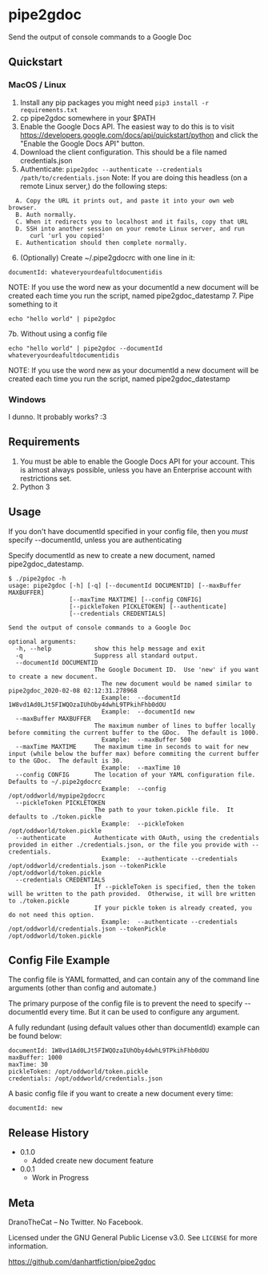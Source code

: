 # pipe2gdoc
Send the output of console commands to a Google Doc

## Quickstart
### MacOS / Linux
1. Install any pip packages you might need
```pip3 install -r requirements.txt```
2. cp pipe2gdoc somewhere in your $PATH
3. Enable the Google Docs API.  The easiest way to do this is to visit https://developers.google.com/docs/api/quickstart/python and click the "Enable the Google Docs API" button.
4. Download the client configuration.  This should be a file named credentials.json
5. Authenticate:
```pipe2gdoc --authenticate --credentials /path/to/credentials.json```
Note:  If you are doing this headless (on a remote Linux server,) do the following steps:
```
  A. Copy the URL it prints out, and paste it into your own web browser.
  B. Auth normally.
  C. When it redirects you to localhost and it fails, copy that URL
  D. SSH into another session on your remote Linux server, and run
      curl 'url you copied'
  E. Authentication should then complete normally.
```

6. (Optionally) Create ~/.pipe2gdocrc with one line in it:
```
documentId: whateveryourdeafultdocumentidis
```
NOTE:  If you use the word new as your documentId a new document will be created each time you run the script, named pipe2gdoc_datestamp
7. Pipe something to it
```
echo "hello world" | pipe2gdoc
```
7b. Without using a config file
```
echo "hello world" | pipe2gdoc --documentId whateveryourdeafultdocumentidis
```
NOTE:  If you use the word new as your documentId a new document will be created each time you run the script, named pipe2gdoc_datestamp
### Windows
I dunno.  It probably works?  :3

## Requirements
1. You must be able to enable the Google Docs API for your account.  This is almost always possible, unless you have an Enterprise account with restrictions set.
2. Python 3

## Usage
If you don't have documentId specified in your config file, then you *must* specify --documentId, unless you are authenticating

Specify documentId as new to create a new document, named pipe2gdoc_datestamp.

```
$ ./pipe2gdoc -h
usage: pipe2gdoc [-h] [-q] [--documentId DOCUMENTID] [--maxBuffer MAXBUFFER]
                 [--maxTime MAXTIME] [--config CONFIG]
                 [--pickleToken PICKLETOKEN] [--authenticate]
                 [--credentials CREDENTIALS]

Send the output of console commands to a Google Doc

optional arguments:
  -h, --help            show this help message and exit
  -q                    Suppress all standard output.
  --documentId DOCUMENTID
                        The Google Document ID.  Use 'new' if you want to create a new document.
                          The new document would be named similar to pipe2gdoc_2020-02-08 02:12:31.278968
                          Example:  --documentId 1W8vd1Ad0LJt5FIWQOzaIUhOby4dwhL9TPkihFhb0dOU
                          Example:  --documentId new
  --maxBuffer MAXBUFFER
                        The maximum number of lines to buffer locally before commiting the current buffer to the GDoc.  The default is 1000.
                          Example:  --maxBuffer 500
  --maxTime MAXTIME     The maximum time in seconds to wait for new input (while below the buffer max) before commiting the current buffer to the GDoc.  The default is 30.
                          Example:  --maxTime 10
  --config CONFIG       The location of your YAML configuration file.  Defaults to ~/.pipe2gdocrc
                          Example:  --config /opt/oddworld/mypipe2gdocrc
  --pickleToken PICKLETOKEN
                        The path to your token.pickle file.  It defaults to ./token.pickle
                          Example:  --pickleToken /opt/oddworld/token.pickle
  --authenticate        Authenticate with OAuth, using the credentials provided in either ./credentials.json, or the file you provide with --credentials.
                          Example:  --authenticate --credentials /opt/oddworld/credentials.json --tokenPickle /opt/oddworld/token.pickle
  --credentials CREDENTIALS
                        If --pickleToken is specified, then the token will be written to the path provided.  Otherwise, it will bre written to ./token.pickle
                        If your pickle token is already created, you do not need this option.
                          Example:  --authenticate --credentials /opt/oddworld/credentials.json --tokenPickle /opt/oddworld/token.pickle
```

## Config File Example
The config file is YAML formatted, and can contain any of the command line arguments (other than config and automate.)

The primary purpose of the config file is to prevent the need to specify --documentId every time.  But it can be used to configure any argument.

A fully redundant (using default values other than documentId) example can be found below:
```
documentId: 1W8vd1Ad0LJt5FIWQOzaIUhOby4dwhL9TPkihFhb0dOU
maxBuffer: 1000
maxTime: 30
pickleToken: /opt/oddworld/token.pickle
credentials: /opt/oddworld/credentials.json
```

A basic config file if you want to create a new document every time:
```
documentId: new
```

## Release History

* 0.1.0
    * Added create new document feature
* 0.0.1
    * Work in Progress

## Meta

DranoTheCat – No Twitter.  No Facebook.  

Licensed under the GNU General Public License v3.0. See ``LICENSE`` for more information.

https://github.com/danhartfiction/pipe2gdoc
